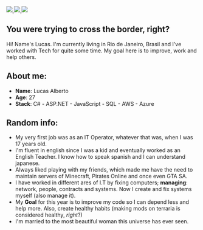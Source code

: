 <div>
  <a href="https://instagram.com/luksalb" target="_blank">
     <img src="https://img.shields.io/badge/-Instagram-%23E4405F?style=for-the-badge&logo=instagram&logoColor=white" target="_blank">
  </a>
 	<a href="https://www.twitch.tv/luksalb" target="_blank">
     <img src="https://img.shields.io/badge/Twitch-9146FF?style=for-the-badge&logo=twitch&logoColor=white" target="_blank">
  </a>
  <a href="https://www.linkedin.com/in/albertolucas/" target="_blank">
     <img src="https://img.shields.io/badge/-LinkedIn-%230077B5?style=for-the-badge&logo=linkedin&logoColor=white" target="_blank">
  </a> 
</div>

## You were trying to cross the border, right?
Hi! Name's Lucas. I'm currently living in Rio de Janeiro, Brasil and I've worked with Tech for quite some time. My goal here is to improve, work and help others. <br>


## About me:
* **Name**: Lucas Alberto
* **Age**: 27
* **Stack**: C# - ASP.NET - JavaScript - SQL - AWS - Azure

## Random info:
* My very first job was as an IT Operator, whatever that was, when I was 17 years old.
* I'm fluent in english since I was a kid and eventually worked as an English Teacher. I know how to speak spanish and I can understand japanese.
* Always liked playing with my friends, which made me have the need to maintain servers of Minecraft, Pirates Online and once even GTA SA. 
* I have worked in different ares of I.T by fixing computers; **managing**: network, people, contracts and systems. Now I create and fix systems myself (also manage it).
* My **Goal** for this year is to improve my code so I can depend less and help more. Also, create healthy habits (making mods on terraria is considered healthy, *right*?)
* I'm married to the most beautiful woman this universe has ever seen. 
